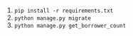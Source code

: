 1. `pip install -r requirements.txt`
2. `python manage.py migrate`
3. `python manage.py get_borrower_count`